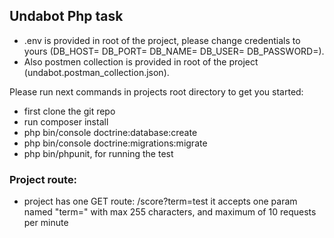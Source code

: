## Undabot Php task

- .env is provided in root of the project, please change credentials to yours (DB_HOST= DB_PORT= DB_NAME= DB_USER= DB_PASSWORD=).
- Also postmen collection is provided in root of the project (undabot.postman_collection.json).

Please run next commands in projects root directory to get you started:

- first clone the git repo
- run composer install
- php bin/console doctrine:database:create
- php bin/console doctrine:migrations:migrate
- php bin/phpunit, for running the test

### Project route: 

- project has one GET route: /score?term=test it accepts one param named "term=" with max 255 characters, and maximum of 10 requests per minute


